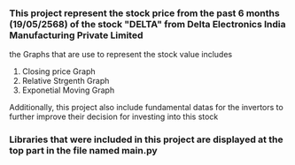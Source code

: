 
### This project represent the stock price from the past 6 months (19/05/2568) of the stock "DELTA" from Delta Electronics India Manufacturing Private Limited

the Graphs that are use to represent the stock value includes 
1) Closing price Graph
2) Relative Strgenth Graph
3) Exponetial Moving Graph 

Additionally, this project also include fundamental datas for the invertors to further improve their decision for investing into this stock

### Libraries that were included in this project are displayed at the top part in the file named main.py






